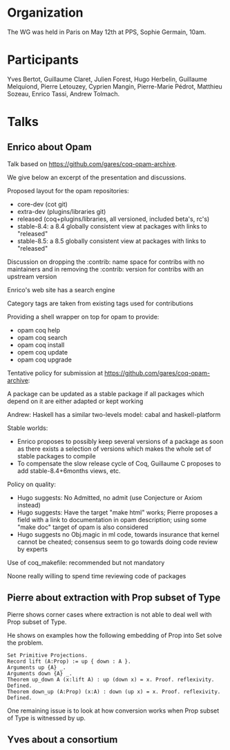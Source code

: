 Organization
============

The WG was held in Paris on May 12th at PPS, Sophie Germain, 10am.

Participants
============

Yves Bertot, Guillaume Claret, Julien Forest, Hugo Herbelin, Guillaume Melquiond, Pierre Letouzey, Cyprien Mangin, Pierre-Marie Pédrot, Matthieu Sozeau, Enrico Tassi, Andrew Tolmach.

Talks
=====

Enrico about Opam
-----------------

Talk based on <https://github.com/gares/coq-opam-archive>.

We give below an excerpt of the presentation and discussions.

Proposed layout for the opam repositories:

-   core-dev (cot git)
-   extra-dev (plugins/libraries git)
-   released (coq+plugins/libraries, all versioned, included beta's, rc's)
-   stable-8.4: a 8.4 globally consistent view at packages with links to "released"
-   stable-8.5: a 8.5 globally consistent view at packages with links to "released"

Discussion on dropping the :contrib: name space for contribs with no maintainers and in removing the :contrib: version for contribs with an upstream version

Enrico's web site has a search engine

Category tags are taken from existing tags used for contributions

Providing a shell wrapper on top for opam to provide:

-   opam coq help
-   opam coq search
-   opam coq install
-   opem coq update
-   opam coq upgrade

Tentative policy for submission at <https://github.com/gares/coq-opam-archive>:

A package can be updated as a stable package if all packages which depend on it are either adapted or kept working

Andrew: Haskell has a similar two-levels model: cabal and haskell-platform

Stable worlds:

-   Enrico proposes to possibly keep several versions of a package as soon as there exists a selection of versions which makes the whole set of stable packages to compile
-   To compensate the slow release cycle of Coq, Guillaume C proposes to add stable-8.4+6months views, etc.

Policy on quality:

-   Hugo suggests: No Admitted, no admit (use Conjecture or Axiom instead)
-   Hugo suggests: Have the target "make html" works; Pierre proposes a field with a link to documentation in opam description; using some "make doc" target of opam is also considered
-   Hugo suggests no Obj.magic in ml code, towards insurance that kernel cannot be cheated; consensus seem to go towards doing code review by experts

Use of coq\_makefile: recommended but not mandatory

Noone really willing to spend time reviewing code of packages

Pierre about extraction with Prop subset of Type
------------------------------------------------

Pierre shows corner cases where extraction is not able to deal well with Prop subset of Type.

He shows on examples how the following embedding of Prop into Set solve the problem.

    Set Primitive Projections.
    Record lift (A:Prop) := up { down : A }.
    Arguments up {A} _.
    Arguments down {A} _.
    Theorem up_down A (x:lift A) : up (down x) = x. Proof. reflexivity. Defined.
    Theorem down_up (A:Prop) (x:A) : down (up x) = x. Proof. reflexivity. Defined.

One remaining issue is to look at how conversion works when Prop subset of Type is witnessed by up.

Yves about a consortium
-----------------------
